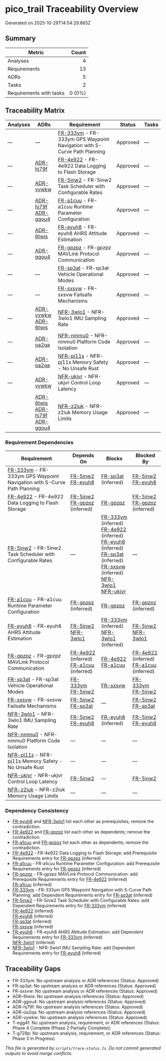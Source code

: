 # pico_trail Traceability Overview

Generated on 2025-10-29T14:54:29.865Z

## Summary

| Metric                  |  Count |
| ----------------------- | -----: |
| Analyses                |      4 |
| Requirements            |     13 |
| ADRs                    |      5 |
| Tasks                   |      2 |
| Requirements with tasks | 0 (0%) |

## Traceability Matrix

| Analyses | ADRs                                                                                                                                                             | Requirement                                                                                                                | Status   | Tasks |
| -------- | ---------------------------------------------------------------------------------------------------------------------------------------------------------------- | -------------------------------------------------------------------------------------------------------------------------- | -------- | ----- |
| —        | —                                                                                                                                                                | [FR-333ym](requirements/FR-333ym-gps-waypoint-navigation.md) - FR-333ym GPS Waypoint Navigation with S-Curve Path Planning | Approved | —     |
| —        | [ADR-hj79f](adr/ADR-hj79f-storage-strategy.md)                                                                                                                   | [FR-4e922](requirements/FR-4e922-data-logging.md) - FR-4e922 Data Logging to Flash Storage                                 | Approved | —     |
| —        | [ADR-vywkw](adr/ADR-vywkw-task-scheduler-selection.md)                                                                                                           | [FR-5inw2](requirements/FR-5inw2-task-scheduler.md) - FR-5inw2 Task Scheduler with Configurable Rates                      | Approved | —     |
| —        | [ADR-hj79f](adr/ADR-hj79f-storage-strategy.md)<br>[ADR-ggou4](adr/ADR-ggou4-mavlink-implementation.md)                                                           | [FR-a1cuu](requirements/FR-a1cuu-runtime-parameters.md) - FR-a1cuu Runtime Parameter Configuration                         | Approved | —     |
| —        | [ADR-6twis](adr/ADR-6twis-ahrs-algorithm-selection.md)                                                                                                           | [FR-eyuh8](requirements/FR-eyuh8-ahrs-attitude-estimation.md) - FR-eyuh8 AHRS Attitude Estimation                          | Approved | —     |
| —        | [ADR-ggou4](adr/ADR-ggou4-mavlink-implementation.md)                                                                                                             | [FR-gpzpz](requirements/FR-gpzpz-mavlink-protocol.md) - FR-gpzpz MAVLink Protocol Communication                            | Approved | —     |
| —        | —                                                                                                                                                                | [FR-sp3at](requirements/FR-sp3at-vehicle-modes.md) - FR-sp3at Vehicle Operational Modes                                    | Approved | —     |
| —        | —                                                                                                                                                                | [FR-sxsvw](requirements/FR-sxsvw-failsafe-mechanisms.md) - FR-sxsvw Failsafe Mechanisms                                    | Approved | —     |
| —        | [ADR-vywkw](adr/ADR-vywkw-task-scheduler-selection.md)<br>[ADR-6twis](adr/ADR-6twis-ahrs-algorithm-selection.md)                                                 | [NFR-3wlo1](requirements/NFR-3wlo1-imu-sampling-rate.md) - NFR-3wlo1 IMU Sampling Rate                                     | Approved | —     |
| —        | [ADR-oa2qa](adr/ADR-oa2qa-platform-abstraction.md)                                                                                                               | [NFR-nmmu0](requirements/NFR-nmmu0-platform-code-isolation.md) - NFR-nmmu0 Platform Code Isolation                         | Approved | —     |
| —        | [ADR-oa2qa](adr/ADR-oa2qa-platform-abstraction.md)                                                                                                               | [NFR-pj11s](requirements/NFR-pj11s-no-unsafe-rust.md) - NFR-pj11s Memory Safety - No Unsafe Rust                           | Approved | —     |
| —        | [ADR-vywkw](adr/ADR-vywkw-task-scheduler-selection.md)                                                                                                           | [NFR-ukjvr](requirements/NFR-ukjvr-control-loop-latency.md) - NFR-ukjvr Control Loop Latency                               | Approved | —     |
| —        | [ADR-6twis](adr/ADR-6twis-ahrs-algorithm-selection.md)<br>[ADR-hj79f](adr/ADR-hj79f-storage-strategy.md)<br>[ADR-ggou4](adr/ADR-ggou4-mavlink-implementation.md) | [NFR-z2iuk](requirements/NFR-z2iuk-memory-limits.md) - NFR-z2iuk Memory Usage Limits                                       | Approved | —     |

### Requirement Dependencies

| Requirement                                                                                                                | Depends On                                                                                                                         | Blocks                                                                                                                                                                                                                                                                                                                                                                                                                                                                                 | Blocked By                                                                                                                         |
| -------------------------------------------------------------------------------------------------------------------------- | ---------------------------------------------------------------------------------------------------------------------------------- | -------------------------------------------------------------------------------------------------------------------------------------------------------------------------------------------------------------------------------------------------------------------------------------------------------------------------------------------------------------------------------------------------------------------------------------------------------------------------------------- | ---------------------------------------------------------------------------------------------------------------------------------- |
| [FR-333ym](requirements/FR-333ym-gps-waypoint-navigation.md) - FR-333ym GPS Waypoint Navigation with S-Curve Path Planning | [FR-5inw2](requirements/FR-5inw2-task-scheduler.md)<br>[FR-eyuh8](requirements/FR-eyuh8-ahrs-attitude-estimation.md)               | [FR-sp3at](requirements/FR-sp3at-vehicle-modes.md) (inferred)                                                                                                                                                                                                                                                                                                                                                                                                                          | [FR-5inw2](requirements/FR-5inw2-task-scheduler.md)<br>[FR-eyuh8](requirements/FR-eyuh8-ahrs-attitude-estimation.md)               |
| [FR-4e922](requirements/FR-4e922-data-logging.md) - FR-4e922 Data Logging to Flash Storage                                 | [FR-5inw2](requirements/FR-5inw2-task-scheduler.md)<br>[FR-gpzpz](requirements/FR-gpzpz-mavlink-protocol.md) (inferred)            | [FR-gpzpz](requirements/FR-gpzpz-mavlink-protocol.md)                                                                                                                                                                                                                                                                                                                                                                                                                                  | [FR-5inw2](requirements/FR-5inw2-task-scheduler.md)<br>[FR-gpzpz](requirements/FR-gpzpz-mavlink-protocol.md) (inferred)            |
| [FR-5inw2](requirements/FR-5inw2-task-scheduler.md) - FR-5inw2 Task Scheduler with Configurable Rates                      | —                                                                                                                                  | [FR-333ym](requirements/FR-333ym-gps-waypoint-navigation.md) (inferred)<br>[FR-4e922](requirements/FR-4e922-data-logging.md) (inferred)<br>[FR-eyuh8](requirements/FR-eyuh8-ahrs-attitude-estimation.md) (inferred)<br>[FR-sp3at](requirements/FR-sp3at-vehicle-modes.md) (inferred)<br>[FR-sxsvw](requirements/FR-sxsvw-failsafe-mechanisms.md) (inferred)<br>[NFR-3wlo1](requirements/NFR-3wlo1-imu-sampling-rate.md)<br>[NFR-ukjvr](requirements/NFR-ukjvr-control-loop-latency.md) | —                                                                                                                                  |
| [FR-a1cuu](requirements/FR-a1cuu-runtime-parameters.md) - FR-a1cuu Runtime Parameter Configuration                         | [FR-gpzpz](requirements/FR-gpzpz-mavlink-protocol.md) (inferred)                                                                   | [FR-gpzpz](requirements/FR-gpzpz-mavlink-protocol.md)                                                                                                                                                                                                                                                                                                                                                                                                                                  | [FR-gpzpz](requirements/FR-gpzpz-mavlink-protocol.md) (inferred)                                                                   |
| [FR-eyuh8](requirements/FR-eyuh8-ahrs-attitude-estimation.md) - FR-eyuh8 AHRS Attitude Estimation                          | [FR-5inw2](requirements/FR-5inw2-task-scheduler.md)<br>[NFR-3wlo1](requirements/NFR-3wlo1-imu-sampling-rate.md)                    | [FR-333ym](requirements/FR-333ym-gps-waypoint-navigation.md) (inferred)<br>[NFR-3wlo1](requirements/NFR-3wlo1-imu-sampling-rate.md) (inferred)                                                                                                                                                                                                                                                                                                                                         | [FR-5inw2](requirements/FR-5inw2-task-scheduler.md)<br>[NFR-3wlo1](requirements/NFR-3wlo1-imu-sampling-rate.md)                    |
| [FR-gpzpz](requirements/FR-gpzpz-mavlink-protocol.md) - FR-gpzpz MAVLink Protocol Communication                            | [FR-4e922](requirements/FR-4e922-data-logging.md) (inferred)<br>[FR-a1cuu](requirements/FR-a1cuu-runtime-parameters.md) (inferred) | [FR-4e922](requirements/FR-4e922-data-logging.md)<br>[FR-a1cuu](requirements/FR-a1cuu-runtime-parameters.md)                                                                                                                                                                                                                                                                                                                                                                           | [FR-4e922](requirements/FR-4e922-data-logging.md) (inferred)<br>[FR-a1cuu](requirements/FR-a1cuu-runtime-parameters.md) (inferred) |
| [FR-sp3at](requirements/FR-sp3at-vehicle-modes.md) - FR-sp3at Vehicle Operational Modes                                    | [FR-333ym](requirements/FR-333ym-gps-waypoint-navigation.md)<br>[FR-5inw2](requirements/FR-5inw2-task-scheduler.md)                | [FR-sxsvw](requirements/FR-sxsvw-failsafe-mechanisms.md)                                                                                                                                                                                                                                                                                                                                                                                                                               | [FR-333ym](requirements/FR-333ym-gps-waypoint-navigation.md)<br>[FR-5inw2](requirements/FR-5inw2-task-scheduler.md)                |
| [FR-sxsvw](requirements/FR-sxsvw-failsafe-mechanisms.md) - FR-sxsvw Failsafe Mechanisms                                    | [FR-5inw2](requirements/FR-5inw2-task-scheduler.md)<br>[FR-sp3at](requirements/FR-sp3at-vehicle-modes.md)                          | —                                                                                                                                                                                                                                                                                                                                                                                                                                                                                      | [FR-5inw2](requirements/FR-5inw2-task-scheduler.md)<br>[FR-sp3at](requirements/FR-sp3at-vehicle-modes.md)                          |
| [NFR-3wlo1](requirements/NFR-3wlo1-imu-sampling-rate.md) - NFR-3wlo1 IMU Sampling Rate                                     | [FR-5inw2](requirements/FR-5inw2-task-scheduler.md)<br>[FR-eyuh8](requirements/FR-eyuh8-ahrs-attitude-estimation.md)               | [FR-eyuh8](requirements/FR-eyuh8-ahrs-attitude-estimation.md) (inferred)                                                                                                                                                                                                                                                                                                                                                                                                               | [FR-5inw2](requirements/FR-5inw2-task-scheduler.md)<br>[FR-eyuh8](requirements/FR-eyuh8-ahrs-attitude-estimation.md)               |
| [NFR-nmmu0](requirements/NFR-nmmu0-platform-code-isolation.md) - NFR-nmmu0 Platform Code Isolation                         | —                                                                                                                                  | —                                                                                                                                                                                                                                                                                                                                                                                                                                                                                      | —                                                                                                                                  |
| [NFR-pj11s](requirements/NFR-pj11s-no-unsafe-rust.md) - NFR-pj11s Memory Safety - No Unsafe Rust                           | —                                                                                                                                  | —                                                                                                                                                                                                                                                                                                                                                                                                                                                                                      | —                                                                                                                                  |
| [NFR-ukjvr](requirements/NFR-ukjvr-control-loop-latency.md) - NFR-ukjvr Control Loop Latency                               | [FR-5inw2](requirements/FR-5inw2-task-scheduler.md)                                                                                | —                                                                                                                                                                                                                                                                                                                                                                                                                                                                                      | [FR-5inw2](requirements/FR-5inw2-task-scheduler.md)                                                                                |
| [NFR-z2iuk](requirements/NFR-z2iuk-memory-limits.md) - NFR-z2iuk Memory Usage Limits                                       | —                                                                                                                                  | —                                                                                                                                                                                                                                                                                                                                                                                                                                                                                      | —                                                                                                                                  |

### Dependency Consistency

- [FR-eyuh8](requirements/FR-eyuh8-ahrs-attitude-estimation.md) and [NFR-3wlo1](requirements/NFR-3wlo1-imu-sampling-rate.md) list each other as prerequisites; remove the contradiction.
- [FR-4e922](requirements/FR-4e922-data-logging.md) and [FR-gpzpz](requirements/FR-gpzpz-mavlink-protocol.md) list each other as dependents; remove the contradiction.
- [FR-a1cuu](requirements/FR-a1cuu-runtime-parameters.md) and [FR-gpzpz](requirements/FR-gpzpz-mavlink-protocol.md) list each other as dependents; remove the contradiction.
- [FR-4e922](requirements/FR-4e922-data-logging.md) - FR-4e922 Data Logging to Flash Storage: add Prerequisite Requirements entry for [FR-gpzpz](requirements/FR-gpzpz-mavlink-protocol.md) (inferred)
- [FR-a1cuu](requirements/FR-a1cuu-runtime-parameters.md) - FR-a1cuu Runtime Parameter Configuration: add Prerequisite Requirements entry for [FR-gpzpz](requirements/FR-gpzpz-mavlink-protocol.md) (inferred)
- [FR-gpzpz](requirements/FR-gpzpz-mavlink-protocol.md) - FR-gpzpz MAVLink Protocol Communication: add Prerequisite Requirements entry for [FR-4e922](requirements/FR-4e922-data-logging.md) (inferred)<br>[FR-a1cuu](requirements/FR-a1cuu-runtime-parameters.md) (inferred)
- [FR-333ym](requirements/FR-333ym-gps-waypoint-navigation.md) - FR-333ym GPS Waypoint Navigation with S-Curve Path Planning: add Dependent Requirements entry for [FR-sp3at](requirements/FR-sp3at-vehicle-modes.md) (inferred)
- [FR-5inw2](requirements/FR-5inw2-task-scheduler.md) - FR-5inw2 Task Scheduler with Configurable Rates: add Dependent Requirements entry for [FR-333ym](requirements/FR-333ym-gps-waypoint-navigation.md) (inferred)<br>[FR-4e922](requirements/FR-4e922-data-logging.md) (inferred)<br>[FR-eyuh8](requirements/FR-eyuh8-ahrs-attitude-estimation.md) (inferred)<br>[FR-sp3at](requirements/FR-sp3at-vehicle-modes.md) (inferred)<br>[FR-sxsvw](requirements/FR-sxsvw-failsafe-mechanisms.md) (inferred)
- [FR-eyuh8](requirements/FR-eyuh8-ahrs-attitude-estimation.md) - FR-eyuh8 AHRS Attitude Estimation: add Dependent Requirements entry for [FR-333ym](requirements/FR-333ym-gps-waypoint-navigation.md) (inferred)<br>[NFR-3wlo1](requirements/NFR-3wlo1-imu-sampling-rate.md) (inferred)
- [NFR-3wlo1](requirements/NFR-3wlo1-imu-sampling-rate.md) - NFR-3wlo1 IMU Sampling Rate: add Dependent Requirements entry for [FR-eyuh8](requirements/FR-eyuh8-ahrs-attitude-estimation.md) (inferred)

## Traceability Gaps

- FR-333ym: No upstream analysis or ADR references (Status: Approved)
- FR-sp3at: No upstream analysis or ADR references (Status: Approved)
- FR-sxsvw: No upstream analysis or ADR references (Status: Approved)
- ADR-6twis: No upstream analysis references (Status: Approved)
- ADR-ggou4: No upstream analysis references (Status: Approved)
- ADR-hj79f: No upstream analysis references (Status: Approved)
- ADR-oa2qa: No upstream analysis references (Status: Approved)
- ADR-vywkw: No upstream analysis references (Status: Approved)
- T-egg4f: No upstream analysis, requirement, or ADR references (Status: Phase 4 Complete (Phase 2 Partially Complete))
- T-g729p: No upstream analysis, requirement, or ADR references (Status: Phase 3 In Progress)

_This file is generated by `scripts/trace-status.ts`. Do not commit generated outputs to avoid merge conflicts._
